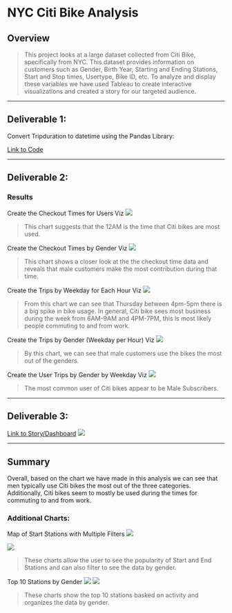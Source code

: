 # NYC Citi Bike Analysis
## Overview
> This project looks at a large dataset collected from Citi Bike, specifically from NYC. This dataset provides information on customers such as Gender, Birth Year, Starting and Ending Stations, Start and Stop times, Usertype, Bike ID, etc. To analyze and display these variables we have used Tableau to create interactive visualizations and created a story for our targeted audience.

---

## Deliverable 1:
Convert Tripduration to datetime using the Pandas Library:

[Link to Code](https://github.com/annaS000/bikesharing/blob/main/NYC_Citibike_Challenge.ipynb)

---

## Deliverable 2:
### Results
Create the Checkout Times for Users Viz
![](https://github.com/annaS000/bikesharing/blob/main/IMAGES/Screen%20Shot%202021-11-14%20at%205.11.27%20PM.png?raw=true)
> This chart suggests that the 12AM is the time that Citi bikes are most used.

Create the Checkout Times by Gender Viz
![](https://github.com/annaS000/bikesharing/blob/main/IMAGES/Screen%20Shot%202021-11-14%20at%205.11.11%20PM.png?raw=true)
> This chart shows a closer look at the the checkout time data and reveals that male customers make the most contribution during that time.

Create the Trips by Weekday for Each Hour Viz
![](https://github.com/annaS000/bikesharing/blob/main/IMAGES/Screen%20Shot%202021-11-14%20at%205.10.57%20PM.png?raw=true)
> From this chart we can see that Thursday between 4pm-5pm there is a big spike in bike usage. In general, Citi bike sees most business during the week from 6AM-9AM and 4PM-7PM, this is most likely people commuting to and from work.

Create the Trips by Gender (Weekday per Hour) Viz
![](https://github.com/annaS000/bikesharing/blob/main/IMAGES/Screen%20Shot%202021-11-14%20at%205.10.41%20PM.png?raw=true)
> By this chart, we can see that male customers use the bikes the most out of the genders.

Create the User Trips by Gender by Weekday Viz
![](https://github.com/annaS000/bikesharing/blob/main/IMAGES/Screen%20Shot%202021-11-14%20at%205.09.41%20PM.png?raw=true)
> The most common user of Citi bikes appear to be Male Subscribers.

---

## Deliverable 3:
[Link to Story/Dashboard](https://public.tableau.com/app/profile/anna.sand8280/viz/FinishedNYCCitiBikeStory/NYCCitiBikeStory?publish=yes)
![](https://github.com/annaS000/bikesharing/blob/main/IMAGES/Screen%20Shot%202021-11-14%20at%2011.11.26%20PM.png?raw=true)

---

## Summary
Overall, based on the chart we have made in this analysis we can see that men typically use Citi bikes the most out of the three categories. Additionally, Citi bikes seem to mostly be used during the times for commuting to and from work.
### Additional Charts:
Map of Start Stations with Multiple Filters
![](https://github.com/annaS000/bikesharing/blob/main/IMAGES/Screen%20Shot%202021-11-14%20at%209.43.49%20PM.png?raw=true)

![](https://github.com/annaS000/bikesharing/blob/main/IMAGES/Screen%20Shot%202021-11-14%20at%209.43.43%20PM.png?raw=true)
> These charts allow the user to see the popularity of Start and End Stations and can also filter to see the data by gender.

Top 10 Stations by Gender
![](https://github.com/annaS000/bikesharing/blob/main/IMAGES/Screen%20Shot%202021-11-14%20at%2010.57.38%20PM.png?raw=true)
![](https://github.com/annaS000/bikesharing/blob/main/IMAGES/Screen%20Shot%202021-11-14%20at%2010.57.44%20PM.png?raw=true)
> These charts show the top 10 stations basked on activity and organizes the data by gender.